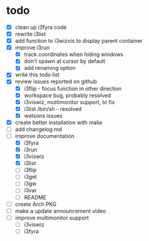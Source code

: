 # todo

- [x] clean up i3fyra code
- [x] rewrite i3list
- [x] add function to i3wizvis to display parent container
- [x] improve i3run
  - [x] track coordinates when hiding windows
  - [x] don't spawn at cursor by default
  - [x] add renaming option
- [x] write this todo list
- [x] review issues reported on github
  - [x] i3flip - focus function in other direction
  - [x] workspace bug, probably resolved
  - [x] i3viswiz, multimonitor support, to fix
  - [x] i3list /bin/sh - resolved
  - [x] watsons issues
- [x] create better installation with make
- [ ] add changelog.md
- [ ] improve documentation
  - [x] i3fyra
  - [x] i3run
  - [x] i3viswiz
  - [x] i3list
  - [ ] i3flip
  - [ ] i3get
  - [ ] i3gw
  - [ ] i3var
  - [ ] README
- [ ] create Arch PKG
- [ ] make a update announcement video
- [ ] improve multimonitor support
  - [ ] i3viswiz
  - [ ] i3fyra
